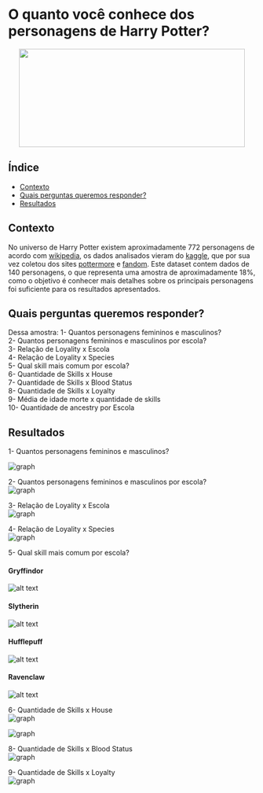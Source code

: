 



# O quanto você conhece dos personagens de Harry Potter?

<p align="center">
  <img width="460" height="200" src="image/header.jpg">
</p>


## Índice

- [Contexto](#Contexto)
- [Quais perguntas queremos responder?](#Quais-perguntas-queremos-responder?)
- [Resultados](#Resultados)


## Contexto
No universo de Harry Potter existem aproximadamente 772 personagens de acordo com [wikipedia](https://en.wikipedia.org/wiki/List_of_Harry_Potter_characters), os dados analisados vieram do [kaggle](https://www.kaggle.com/gulsahdemiryurek/harry-potter-dataset), que por sua vez coletou dos sites [pottermore](pottermore.com) e [fandom](https://harrypotter.fandom.com/wiki/Main_Page).
Este dataset contem dados de 140 personagens, o que representa uma amostra de aproximadamente 18%, como o objetivo é conhecer mais detalhes sobre os principais personagens foi suficiente para os resultados apresentados.

## Quais perguntas queremos responder?

Dessa amostra:
1- Quantos personagens femininos e masculinos? <br>
2- Quantos personagens femininos e masculinos por escola? <br>
3- Relação de Loyality x Escola <br>
4- Relação de Loyality x Species <br>
5- Qual skill mais comum por escola? <br>
6- Quantidade de Skills x House <br>
7- Quantidade de Skills x Blood Status <br>
8- Quantidade de Skills x Loyalty <br>
9- Média de idade morte x quantidade de skills <br>
10- Quantidade de ancestry por Escola <br>

## Resultados

1- Quantos personagens femininos e masculinos?

![graph](image/gender.png "gender.png")<br>

2- Quantos personagens femininos e masculinos por escola? <br>
![graph](image/house.png "house.png")<br>

3- Relação de Loyality x Escola <br>
![graph](image/house_loyalt.png "house_loyalt.png")<br>

4- Relação de Loyality x Species <br>
![graph](image/specie_loyalt.png)<br>

5- Qual skill mais comum por escola? <br>

#### Gryffindor
![alt text](image/gryffindor_wc.jpg "gryffindor_wc.jpg")

#### Slytherin
![alt text](image/slytherin_wc.jpg "slytherin_wc.jpg")

#### Hufflepuff
![alt text](image/hufflepuff_wc.jpg "hufflepuff_wc.jpg")

#### Ravenclaw
![alt text](image/ravenclaw_wc.jpg "ravenclaw_wc.jpg")


6- Quantidade de Skills x House <br>
![graph](image/hist_house.png "hist_house.png")<br>

![graph](image/hist_house_gender.png "hist_house_gender.png")<br>

8- Quantidade de Skills x Blood Status <br>
![graph](image/hist_status.png "hist_status.png")<br>

9- Quantidade de Skills x Loyalty <br>
![graph](image/hist_loyalty.png "hist_loyalty.png")<br>